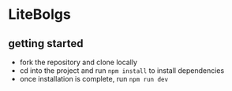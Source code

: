 # LiteBolgs

## getting started

- fork the repository and clone locally
- cd into the project and run `npm install` to install dependencies
- once installation is complete, run `npm run dev` 
